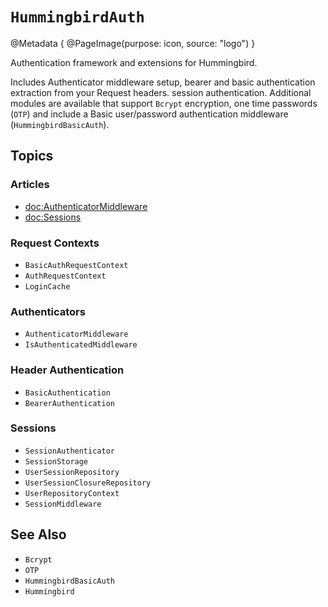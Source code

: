# ``HummingbirdAuth``

@Metadata {
    @PageImage(purpose: icon, source: "logo")
}

Authentication framework and extensions for Hummingbird.

Includes Authenticator middleware setup, bearer and basic authentication extraction from your Request headers. session authentication. Additional modules are available that support ``Bcrypt`` encryption, one time passwords (``OTP``) and include a Basic user/password authentication middleware (``HummingbirdBasicAuth``).

## Topics

### Articles

- <doc:AuthenticatorMiddleware>
- <doc:Sessions>

### Request Contexts

- ``BasicAuthRequestContext``
- ``AuthRequestContext``
- ``LoginCache``

### Authenticators

- ``AuthenticatorMiddleware``
- ``IsAuthenticatedMiddleware``

### Header Authentication

- ``BasicAuthentication``
- ``BearerAuthentication``

### Sessions

- ``SessionAuthenticator``
- ``SessionStorage``
- ``UserSessionRepository``
- ``UserSessionClosureRepository``
- ``UserRepositoryContext``
- ``SessionMiddleware``

## See Also

- ``Bcrypt``
- ``OTP``
- ``HummingbirdBasicAuth``
- ``Hummingbird``
